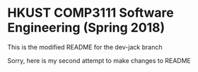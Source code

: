 # HKUST COMP3111 Software Engineering (Spring 2018)

This is the modified README for the dev-jack branch

Sorry, here is my second attempt to make changes to README